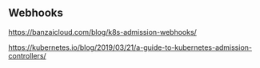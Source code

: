 
## Webhooks

https://banzaicloud.com/blog/k8s-admission-webhooks/

https://kubernetes.io/blog/2019/03/21/a-guide-to-kubernetes-admission-controllers/